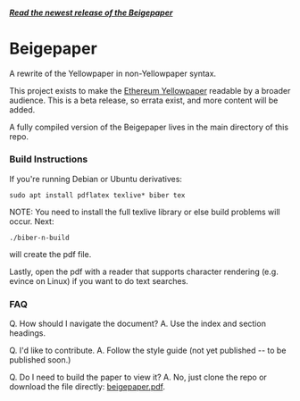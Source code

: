 ##### [Read the newest release of the Beigepaper](https://www.github.com/chronaeon/beigepaper/beigeaper.pdf)

# Beigepaper 
A rewrite of the Yellowpaper in non-Yellowpaper syntax.

This project exists to make the [Ethereum Yellowpaper](http://gavwood.com/paper.pdf) readable by a broader audience. This is a beta release, so errata exist, and more content will be added. 

A fully compiled version of the Beigepaper lives in the main directory of this repo.


### Build Instructions

If you're running Debian or Ubuntu derivatives:
```
sudo apt install pdflatex texlive* biber tex
```

NOTE: You need to install the full texlive library or else build problems will occur. Next:

```
./biber-n-build
```
will create the pdf file. 

Lastly, open the pdf with a reader that supports character rendering (e.g. evince on Linux) if you want to do text searches.

### FAQ

Q. How should I navigate the document?
A. Use the index and section headings.

Q. I'd like to contribute.
A. Follow the style guide (not yet published -- to be published soon.)

Q. Do I need to build the paper to view it?
A. No, just clone the repo or download the file directly: [beigepaper.pdf](https://www.github.com/chronaeon/beigepaper/beigepaper.pdf).





